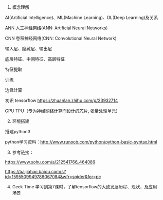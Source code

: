 1. 概念理解

AI(Artificial Intelligence)、ML(Machine Learning)、DL(Deep Learning)及关系

ANN 人工神经网络(ANN: Artificial Neural Networks)

CNN 卷积神经网络(CNN: Convolutional Neural Network)

输入层、隐藏层、输出层

底层特征、中间特征、高层特征

特征提取

训练

边缘计算

初识 tensorflow  https://zhuanlan.zhihu.com/p/23932714

GPU TPU（专为神经网络计算而设计的芯片, 张量处理单元）

2. 环境搭建

搭建python3

python学习资料：http://www.runoob.com/python/python-basic-syntax.html

3. 参考链接：

https://www.sohu.com/a/212541766_464086

https://baijiahao.baidu.com/s?id=1595509949786067084&wfr=spider&for=pc

4. Geek Time
学习到第7课时，了解tensorflow的大致发展历程、现状，及应用场景
